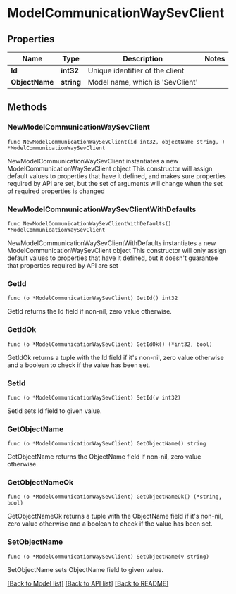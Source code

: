 # ModelCommunicationWaySevClient

## Properties

Name | Type | Description | Notes
------------ | ------------- | ------------- | -------------
**Id** | **int32** | Unique identifier of the client | 
**ObjectName** | **string** | Model name, which is &#39;SevClient&#39; | 

## Methods

### NewModelCommunicationWaySevClient

`func NewModelCommunicationWaySevClient(id int32, objectName string, ) *ModelCommunicationWaySevClient`

NewModelCommunicationWaySevClient instantiates a new ModelCommunicationWaySevClient object
This constructor will assign default values to properties that have it defined,
and makes sure properties required by API are set, but the set of arguments
will change when the set of required properties is changed

### NewModelCommunicationWaySevClientWithDefaults

`func NewModelCommunicationWaySevClientWithDefaults() *ModelCommunicationWaySevClient`

NewModelCommunicationWaySevClientWithDefaults instantiates a new ModelCommunicationWaySevClient object
This constructor will only assign default values to properties that have it defined,
but it doesn't guarantee that properties required by API are set

### GetId

`func (o *ModelCommunicationWaySevClient) GetId() int32`

GetId returns the Id field if non-nil, zero value otherwise.

### GetIdOk

`func (o *ModelCommunicationWaySevClient) GetIdOk() (*int32, bool)`

GetIdOk returns a tuple with the Id field if it's non-nil, zero value otherwise
and a boolean to check if the value has been set.

### SetId

`func (o *ModelCommunicationWaySevClient) SetId(v int32)`

SetId sets Id field to given value.


### GetObjectName

`func (o *ModelCommunicationWaySevClient) GetObjectName() string`

GetObjectName returns the ObjectName field if non-nil, zero value otherwise.

### GetObjectNameOk

`func (o *ModelCommunicationWaySevClient) GetObjectNameOk() (*string, bool)`

GetObjectNameOk returns a tuple with the ObjectName field if it's non-nil, zero value otherwise
and a boolean to check if the value has been set.

### SetObjectName

`func (o *ModelCommunicationWaySevClient) SetObjectName(v string)`

SetObjectName sets ObjectName field to given value.



[[Back to Model list]](../README.md#documentation-for-models) [[Back to API list]](../README.md#documentation-for-api-endpoints) [[Back to README]](../README.md)


